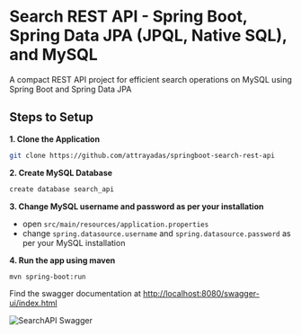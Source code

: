 # Search REST API - Spring Boot, Spring Data JPA (JPQL, Native SQL), and MySQL
A compact REST API project for efficient search operations on MySQL using Spring Boot and Spring Data JPA

## Steps to Setup

**1. Clone the Application**

```bash
git clone https://github.com/attrayadas/springboot-search-rest-api
```

**2. Create MySQL Database**
```bash
create database search_api
```

**3. Change MySQL username and password as per your installation**

+ open `src/main/resources/application.properties`
+ change `spring.datasource.username` and `spring.datasource.password` as per your MySQL installation

**4. Run the app using maven**

```bash
mvn spring-boot:run
```
Find the swagger documentation at <http://localhost:8080/swagger-ui/index.html>

![SearchAPI Swagger](https://github.com/attrayadas/springboot-search-rest-api/assets/96123861/5c1851b7-850d-459f-a876-d8e8143068ea)
